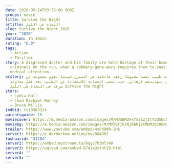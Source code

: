 ```yaml
---
date: 2020-05-24T03:38:00.000Z
groups: movie
title: Survive the Night
artitle: النجاة في الليل
slug: Survive the Night 2020
year: "2020"
duration: 1h 30min
rating: "6.0"
tags:
  - Action
  - Thriller
story: A disgraced doctor and his family are held hostage at their home by
  criminals on the run, when a robbery-gone-awry requires them to seek immediate
  medical attention.
arstory: يجد طبيب نفسه محبوسًا رفقة عائلته في المنزل حينما يقوم مجموعة من
  المجرمين بتهديدهم كرهائن، حيث تسعى العصابة للاستفادة من الطبيب بعد فشل محاولة
  سرقة في النجاة في الليل Survive the Night
stars:
  - Lydia Hull
  - Chad Michael Murray
  - Bruce Willis
imdbid: tt10303324
parentsguide: 15
moviecover: https://m.media-amazon.com/images/M/MV5BM2FkYmZiZjItY2Q5NC00MWVkLWI3NDItMzhiOTRkNDhhZDEyXkEyXkFqcGdeQXVyOTg4MDYyNw@@._V1_UX182_CR0,0,182,268_AL_.jpg
moviebg: https://m.media-amazon.com/images/M/MV5BYjk5NjBhMjEtMDM2OC00NDZiLWI3NjUtMjI0MWU1MWM3YzhmXkEyXkFqcGdeQXVyNjg5NzEzNjM@._V1_.jpg
trailer: https://www.youtube.com/embed/4xPd90R-IHk
server1: https://e.dardarkom.online/mv/884962
fushaarid: "31284"
server2: https://embed.mystream.to/6qys7h3mlt40
server3: https://uqload.com/embed-674ia3ytht19.html
server4: ""
server5: ""
---
```

